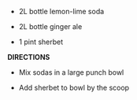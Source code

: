 -   2L bottle lemon-lime soda

-   2L bottle ginger ale

-   1 pint sherbet

**DIRECTIONS**

-   Mix sodas in a large punch bowl

-   Add sherbet to bowl by the scoop
